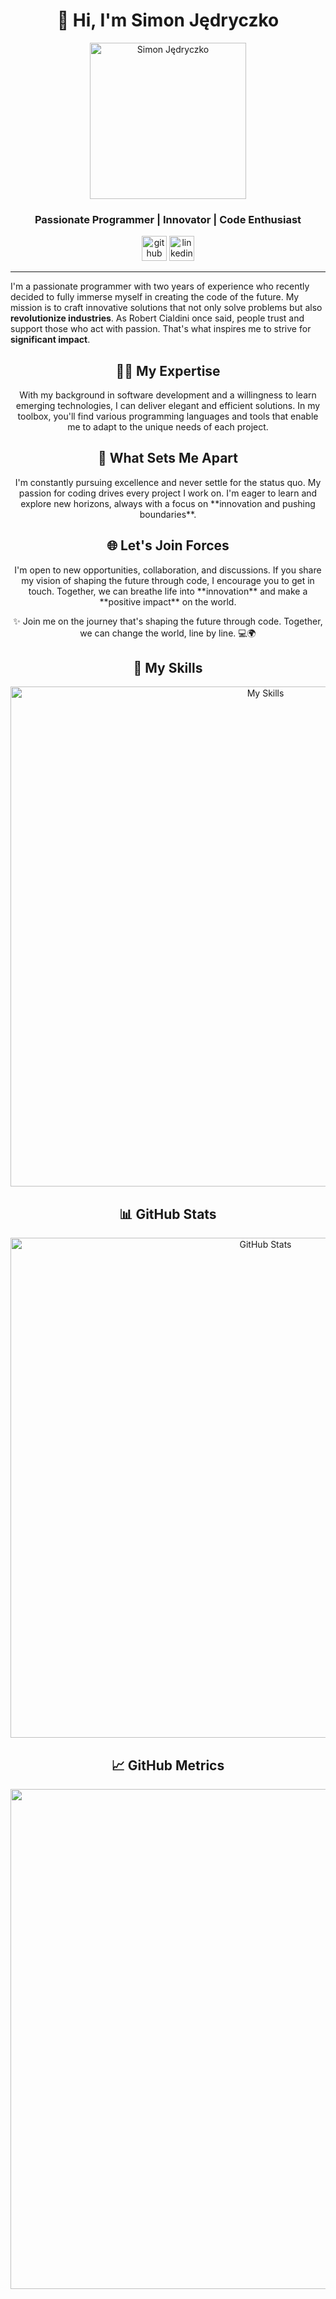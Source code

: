 <h1 align="center">👋 Hi, I'm Simon Jędryczko</h1>

<p align="center">
  <img src="https://avatars.githubusercontent.com/u/85062086?v=4" alt="Simon Jędryczko" width="250" height="250">
</p>

<h3 align="center">Passionate Programmer | Innovator | Code Enthusiast</h3>

<p align="center">
  <a href="https://github.com/ProfessionalCatSummoner"><img src="https://cdn.jsdelivr.net/npm/simple-icons@3.0.1/icons/github.svg" alt="github" height="40"></a>
  <a href="https://www.linkedin.com/in/szymon-jędryczko/"><img src="https://cdn.jsdelivr.net/npm/simple-icons@3.0.1/icons/linkedin.svg" alt="linkedin" height="40"></a>
</p>

---

I'm a passionate programmer with two years of experience who recently decided to fully immerse myself in creating the code of the future. My mission is to craft innovative solutions that not only solve problems but also **revolutionize industries**. As Robert Cialdini once said, people trust and support those who act with passion. That's what inspires me to strive for **significant impact**.

<h2 align="center">👨‍💻 My Expertise</h2>

<p align="center">
  With my background in software development and a willingness to learn emerging technologies, I can deliver elegant and efficient solutions. In my toolbox, you'll find various programming languages and tools that enable me to adapt to the unique needs of each project.
</p>

<h2 align="center">🌟 What Sets Me Apart</h2>

<p align="center">
  I'm constantly pursuing excellence and never settle for the status quo. My passion for coding drives every project I work on. I'm eager to learn and explore new horizons, always with a focus on **innovation and pushing boundaries**.
</p>

<h2 align="center">🌐 Let's Join Forces</h2>

<p align="center">
  I'm open to new opportunities, collaboration, and discussions. If you share my vision of shaping the future through code, I encourage you to get in touch. Together, we can breathe life into **innovation** and make a **positive impact** on the world.
</p>

<p align="center">
  ✨ Join me on the journey that's shaping the future through code. Together, we can change the world, line by line. 💻🌍
</p>

<h2 align="center">🚀 My Skills</h2>

<p align="center">
  <img src="https://github-readme-stats.vercel.app/api/top-langs/?username=ProfessionalCatSummoner" alt="My Skills" width="800">
</p>

<h2 align="center">📊 GitHub Stats</h2>

<p align="center">
  <img src="https://github-readme-stats.vercel.app/api?username=ProfessionalCatSummoner&show_icons=true" alt="GitHub Stats" width="800">
</p>

<h2 align="center">📈 GitHub Metrics</h2>

<p align="center">
  <img src="https://metrics.lecoq.io/ProfessionalCatSummoner" width="800">
</p>
